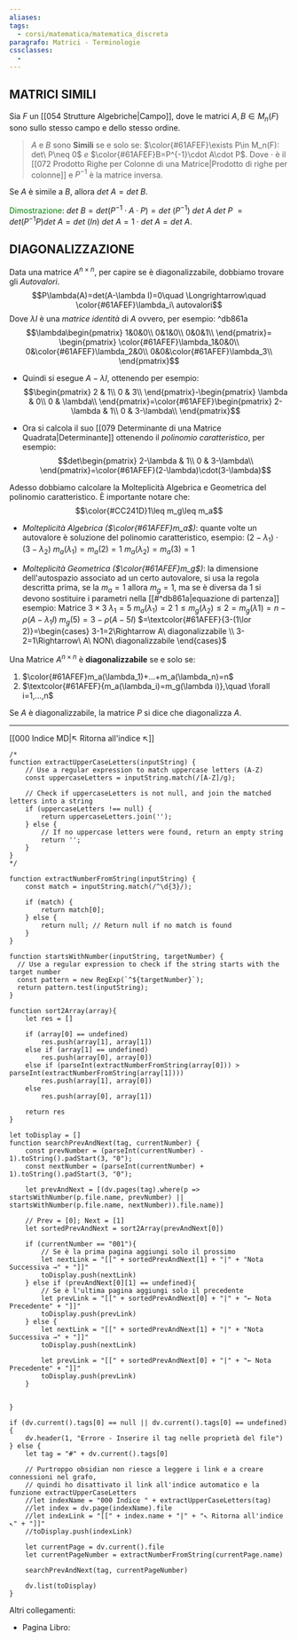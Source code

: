 ```yaml
---
aliases: 
tags:
  - corsi/matematica/matematica_discreta
paragrafo: Matrici - Terminologie
cssclasses:
  - 
---
```

## MATRICI SIMILI
Sia $F$ un [[054 Strutture Algebriche|Campo]], dove le matrici $A, B\in M_n(F)$ sono sullo stesso campo e dello stesso ordine.

>$A$ e $B$ sono **Simili** se e solo se:
>$\color{#61AFEF}\exists P\in M_n(F): det\ P\neq 0$ *e* $\color{#61AFEF}B=P^{-1}\cdot A\cdot P$.
>Dove $\cdot$ è il [[072 Prodotto Righe per Colonne di una Matrice|Prodotto di righe per colonne]] e $P^{-1}$ è la matrice inversa. 

Se $A$ è simile a $B$, allora $det\ A=det\ B$.

<font color="green">Dimostrazione</font>:
$det\ B=det(P^{-1}\cdot A\cdot P)=det\ (P^{-1})\ det\ A\ det\ P$
$=det(P^{-1}P)det\ A=det\ (In)\ det\ A=1\cdot det\ A= det\ A$.


## DIAGONALIZZAZIONE
Data una matrice $A^{n\times n}$, per capire se è diagonalizzabile, dobbiamo trovare gli *Autovalori*.
$$P\lambda(A)=det(A-\lambda I)=0\quad \Longrightarrow\quad \color{#61AFEF}\lambda_i\ autovalori$$
Dove $\lambda I$ è una *matrice identità* di $A$ ovvero, per esempio: ^db861a
$$\lambda\begin{pmatrix} 1&0&0\\ 0&1&0\\ 0&0&1\\ \end{pmatrix}=
\begin{pmatrix} \color{#61AFEF}\lambda_1&0&0\\ 0&\color{#61AFEF}\lambda_2&0\\ 0&0&\color{#61AFEF}\lambda_3\\ \end{pmatrix}$$

- Quindi si esegue $A-\lambda I$, ottenendo per esempio:
$$\begin{pmatrix} 2 & 1\\ 0 & 3\\ \end{pmatrix}-\begin{pmatrix} \lambda & 0\\ 0 & \lambda\\ \end{pmatrix}=\color{#61AFEF}\begin{pmatrix} 2-\lambda & 1\\ 0 & 3-\lambda\\ \end{pmatrix}$$

- Ora si calcola il suo [[079 Determinante di una Matrice Quadrata|Determinante]] ottenendo il *polinomio caratteristico*, per esempio:
$$det\begin{pmatrix} 2-\lambda & 1\\ 0 & 3-\lambda\\ \end{pmatrix}=\color{#61AFEF}(2-\lambda)\cdot(3-\lambda)$$

Adesso dobbiamo calcolare la Molteplicità Algebrica e Geometrica del polinomio caratteristico. È importante notare che:
$$\color{#CC241D}1\leq m_g\leq m_a$$

- *Molteplicità Algebrica ($\color{#61AFEF}m_a$)*: quante volte un autovalore è soluzione del polinomio caratteristico, esempio:
$(2-\lambda_1)\cdot(3-\lambda_2)$
$m_a(\lambda_1)=m_a(2)=1$
$m_a(\lambda_2)=m_a(3)=1$

- *Molteplicità Geometrica ($\color{#61AFEF}m_g$)*: la dimensione dell'autospazio associato ad un certo autovalore, si usa la regola descritta prima, se la $m_a=1$ allora $m_g=1$, ma se è diversa da $1$ si devono sostituire i parametri nella [[#^db861a|equazione di partenza]] esempio:
Matrice $3\times 3$
$\lambda_1=5$
$m_a(\lambda_1)=2$
$1\leq m_g(\lambda_2)\leq 2=m_g(\lambda 1)=n-\rho(A-\lambda_1I)$
$m_g(5)=3-\rho(A-5I)$
$=\textcolor{#61AFEF}{3-(1\lor 2)}=\begin{cases} 3-1=2\Rightarrow A\ diagonalizzabile \\ 3-2=1\Rightarrow\ A\ NON\ diagonalizzabile \end{cases}$

Una Matrice $A^{n\times n}$ è **diagonalizzabile** se e solo se:
1) $\color{#61AFEF}m_a(\lambda_1)+...+m_a(\lambda_n)=n$
2) $\textcolor{#61AFEF}{m_a(\lambda_i)=m_g(\lambda i)},\quad \forall i=1,...,n$

Se $A$ è diagonalizzabile, la matrice $P$ si dice che diagonalizza $A$.

___
[[000 Indice MD|↖ Ritorna all'indice ↖]]

```dataviewjs
/*
function extractUpperCaseLetters(inputString) {
	// Use a regular expression to match uppercase letters (A-Z)
	const uppercaseLetters = inputString.match(/[A-Z]/g);
	
	// Check if uppercaseLetters is not null, and join the matched letters into a string
	if (uppercaseLetters !== null) {
		return uppercaseLetters.join('');
	} else {
	    // If no uppercase letters were found, return an empty string
	    return '';
	}
}
*/

function extractNumberFromString(inputString) {
	const match = inputString.match(/^\d{3}/);
	
	if (match) {
		return match[0];
	} else {
		return null; // Return null if no match is found
	}
}

function startsWithNumber(inputString, targetNumber) {
  // Use a regular expression to check if the string starts with the target number
  const pattern = new RegExp(`^${targetNumber}`);
  return pattern.test(inputString);
}

function sort2Array(array){
	let res = []
	
	if (array[0] == undefined)
		res.push(array[1], array[1])
	else if (array[1] == undefined)
		res.push(array[0], array[0])
	else if (parseInt(extractNumberFromString(array[0])) > parseInt(extractNumberFromString(array[1])))
		res.push(array[1], array[0])
	else
		res.push(array[0], array[1])
	
	return res
}

let toDisplay = []
function searchPrevAndNext(tag, currentNumber) {
	const prevNumber = (parseInt(currentNumber) - 1).toString().padStart(3, "0");
	const nextNumber = (parseInt(currentNumber) + 1).toString().padStart(3, "0");
	
	let prevAndNext = [(dv.pages(tag).where(p => startsWithNumber(p.file.name, prevNumber) || startsWithNumber(p.file.name, nextNumber)).file.name)]
	
	// Prev = [0]; Next = [1]
	let sortedPrevAndNext = sort2Array(prevAndNext[0])
	
	if (currentNumber == "001"){ 
		// Se è la prima pagina aggiungi solo il prossimo
		let nextLink = "[[" + sortedPrevAndNext[1] + "|" + "Nota Successiva →" + "]]"
		toDisplay.push(nextLink)
	} else if (prevAndNext[0][1] == undefined){
		// Se è l'ultima pagina aggiungi solo il precedente
		let prevLink = "[[" + sortedPrevAndNext[0] + "|" + "← Nota Precedente" + "]]"
		toDisplay.push(prevLink)
	} else {
		let nextLink = "[[" + sortedPrevAndNext[1] + "|" + "Nota Successiva →" + "]]"
		toDisplay.push(nextLink)
		
		let prevLink = "[[" + sortedPrevAndNext[0] + "|" + "← Nota Precedente" + "]]"
		toDisplay.push(prevLink)
	}
	
	
}

if (dv.current().tags[0] == null || dv.current().tags[0] == undefined){
	dv.header(1, "Errore - Inserire il tag nelle proprietà del file")
} else {
	let tag = "#" + dv.current().tags[0]

	// Purtroppo obsidian non riesce a leggere i link e a creare connessioni nel grafo,
	// quindi ho disattivato il link all'indice automatico e la funzione extractUpperCaseLetters
	//let indexName = "000 Indice " + extractUpperCaseLetters(tag)
	//let index = dv.page(indexName).file
	//let indexLink = "[[" + index.name + "|" + "↖ Ritorna all'indice ↖" + "]]"
	//toDisplay.push(indexLink)
	
	let currentPage = dv.current().file
	let currentPageNumber = extractNumberFromString(currentPage.name)
	
	searchPrevAndNext(tag, currentPageNumber)
	
	dv.list(toDisplay)
}
```

Altri collegamenti: 
- Pagina Libro: 